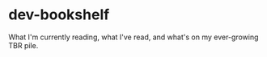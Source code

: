 # dev-bookshelf
What I'm currently reading, what I've read, and what's on my ever-growing TBR pile.
